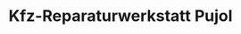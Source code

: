 ---
title: "Kfz-Reparaturwerkstatt Pujol"
url: /eriskirch/kfz-reparaturwerkstatt-pujol/
shop: Autowerkstatt
---